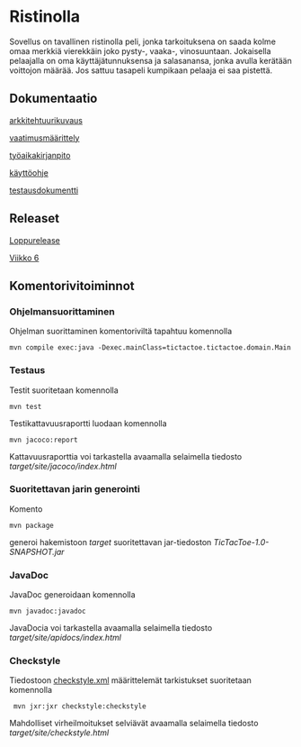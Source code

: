  # <h1> Ristinolla  
Sovellus on tavallinen ristinolla peli, jonka tarkoituksena on saada kolme omaa merkkiä vierekkäin joko pysty-, vaaka-, vinosuuntaan. Jokaisella pelaajalla on oma käyttäjätunnuksensa ja salasanansa, jonka avulla kerätään voittojon määrää. Jos sattuu tasapeli kumpikaan pelaaja ei saa pistettä.

## Dokumentaatio  
[arkkitehtuurikuvaus](https://github.com/joku-johku/ot-harjoitustyo3/blob/master/dokumentaatio/arkkitehtuuri.md)  

[vaatimusmäärittely](http://github.com/joku-johku/ot-harjoitustyo3/blob/master/dokumentaatio/vaatimusmaarittely.md)  

[työaikakirjanpito](http://github.com/joku-johku/ot-harjoitustyo3/blob/master/dokumentaatio/tuntikirjanpito.md)  

[käyttöohje](https://github.com/joku-johku/ot-harjoitustyo3/blob/master/dokumentaatio/kayttoohje.md)  

[testausdokumentti](https://github.com/joku-johku/ot-harjoitustyo3/blob/master/dokumentaatio/testausdokumentti.md)

## Releaset  
[Loppurelease](https://github.com/joku-johku/ot-harjoitustyo3/releases/tag/Loppurelease)  

[Viikko 6](https://github.com/joku-johku/ot-harjoitustyo3/releases)

## Komentorivitoiminnot  

### Ohjelmansuorittaminen  
Ohjelman suorittaminen komentoriviltä tapahtuu komennolla  

```
mvn compile exec:java -Dexec.mainClass=tictactoe.tictactoe.domain.Main  
```

### Testaus  
Testit suoritetaan komennolla

```
mvn test
```

Testikattavuusraportti luodaan komennolla

```
mvn jacoco:report
```

Kattavuusraporttia voi tarkastella avaamalla selaimella tiedosto _target/site/jacoco/index.html_

### Suoritettavan jarin generointi

Komento

```
mvn package
```

generoi hakemistoon _target_ suoritettavan jar-tiedoston _TicTacToe-1.0-SNAPSHOT.jar_

### JavaDoc

JavaDoc generoidaan komennolla

```
mvn javadoc:javadoc
```

JavaDocia voi tarkastella avaamalla selaimella tiedosto _target/site/apidocs/index.html_

### Checkstyle

Tiedostoon [checkstyle.xml]() määrittelemät tarkistukset suoritetaan komennolla

```
 mvn jxr:jxr checkstyle:checkstyle
```

Mahdolliset virheilmoitukset selviävät avaamalla selaimella tiedosto _target/site/checkstyle.html_

